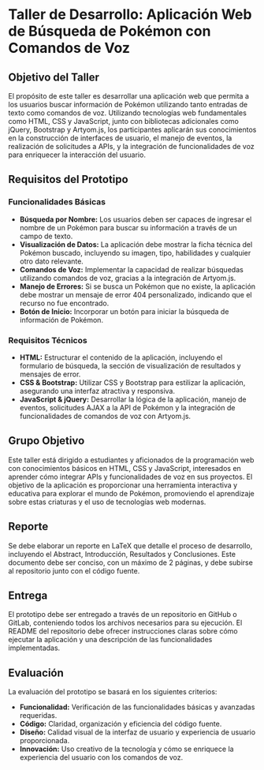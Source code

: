 # Taller de Desarrollo: Aplicación Web de Búsqueda de Pokémon con Comandos de Voz

## Objetivo del Taller
El propósito de este taller es desarrollar una aplicación web que permita a los usuarios buscar información de Pokémon utilizando tanto entradas de texto como comandos de voz. Utilizando tecnologías web fundamentales como HTML, CSS y JavaScript, junto con bibliotecas adicionales como jQuery, Bootstrap y Artyom.js, los participantes aplicarán sus conocimientos en la construcción de interfaces de usuario, el manejo de eventos, la realización de solicitudes a APIs, y la integración de funcionalidades de voz para enriquecer la interacción del usuario.

## Requisitos del Prototipo

### Funcionalidades Básicas

- **Búsqueda por Nombre:** Los usuarios deben ser capaces de ingresar el nombre de un Pokémon para buscar su información a través de un campo de texto.
- **Visualización de Datos:** La aplicación debe mostrar la ficha técnica del Pokémon buscado, incluyendo su imagen, tipo, habilidades y cualquier otro dato relevante.
- **Comandos de Voz:** Implementar la capacidad de realizar búsquedas utilizando comandos de voz, gracias a la integración de Artyom.js.
- **Manejo de Errores:** Si se busca un Pokémon que no existe, la aplicación debe mostrar un mensaje de error 404 personalizado, indicando que el recurso no fue encontrado.
- **Botón de Inicio:** Incorporar un botón para iniciar la búsqueda de información de Pokémon.

### Requisitos Técnicos

- **HTML:** Estructurar el contenido de la aplicación, incluyendo el formulario de búsqueda, la sección de visualización de resultados y mensajes de error.
- **CSS & Bootstrap:** Utilizar CSS y Bootstrap para estilizar la aplicación, asegurando una interfaz atractiva y responsiva.
- **JavaScript & jQuery:** Desarrollar la lógica de la aplicación, manejo de eventos, solicitudes AJAX a la API de Pokémon y la integración de funcionalidades de comandos de voz con Artyom.js.

## Grupo Objetivo
Este taller está dirigido a estudiantes y aficionados de la programación web con conocimientos básicos en HTML, CSS y JavaScript, interesados en aprender cómo integrar APIs y funcionalidades de voz en sus proyectos. El objetivo de la aplicación es proporcionar una herramienta interactiva y educativa para explorar el mundo de Pokémon, promoviendo el aprendizaje sobre estas criaturas y el uso de tecnologías web modernas.

## Reporte
Se debe elaborar un reporte en LaTeX que detalle el proceso de desarrollo, incluyendo el Abstract, Introducción, Resultados y Conclusiones. Este documento debe ser conciso, con un máximo de 2 páginas, y debe subirse al repositorio junto con el código fuente.

## Entrega
El prototipo debe ser entregado a través de un repositorio en GitHub o GitLab, conteniendo todos los archivos necesarios para su ejecución. El README del repositorio debe ofrecer instrucciones claras sobre cómo ejecutar la aplicación y una descripción de las funcionalidades implementadas.

## Evaluación
La evaluación del prototipo se basará en los siguientes criterios:

- **Funcionalidad:** Verificación de las funcionalidades básicas y avanzadas requeridas.
- **Código:** Claridad, organización y eficiencia del código fuente.
- **Diseño:** Calidad visual de la interfaz de usuario y experiencia de usuario proporcionada.
- **Innovación:** Uso creativo de la tecnología y cómo se enriquece la experiencia del usuario con los comandos de voz.
